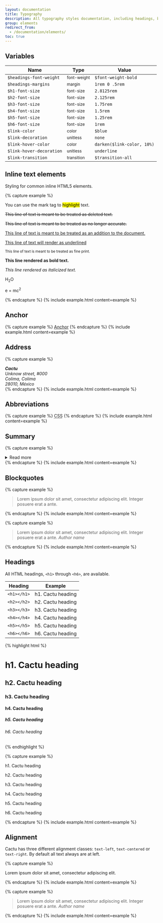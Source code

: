 ```yaml
---
layout: documentation
title: Typography
description: All typography styles documentation, including headings, body text, and more.
group: elements
redirect_from:
  - /documentation/elements/
toc: true
---
```



## Variables

| Name  | Type  | Value |
| ----- | ----- | ----- |
| `$headings-font-weight` | <small>font-weight</small> | `$font-weight-bold` |
| `$headings-margins` | <small>margin</small> | `1rem 0 .5rem` |
| `$h1-font-size` | <small>font-size</small> | `2.8125rem` |
| `$h2-font-size` | <small>font-size</small> | `2.125rem`  |
| `$h3-font-size` | <small>font-size</small> | `1.75rem`   |
| `$h4-font-size` | <small>font-size</small> | `1.5rem`    |
| `$h5-font-size` | <small>font-size</small> | `1.25rem`   |
| `$h6-font-size` | <small>font-size</small> | `1rem`      |
| `$link-color`            | <small>color</small>      | <span class="small-box" style="background:#007bff"></span> `$blue` |
| `$link-decoration`       | <small>unitless</small>   | `none` |
| `$link-hover-color`      | <small>color</small>      | <span class="small-box" style="background:#0062cc"></span> `darken($link-color, 10%)` |
| `$link-hover-decoration` | <small>unitless</small>   | `underline` |
| `$link-transition`       | <small>transition</small> | `$transition-all` |


## Inline text elements

Styling for common inline HTML5 elements.

{% capture example %}
<p>You can use the mark tag to <mark>highlight</mark> text.</p>
<p><del>This line of text is meant to be treated as deleted text.</del></p>
<p><s>This line of text is meant to be treated as no longer accurate.</s></p>
<p><ins>This line of text is meant to be treated as an addition to the document.</ins></p>
<p><u>This line of text will render as underlined</u></p>
<p><small>This line of text is meant to be treated as fine print.</small></p>
<p><strong>This line rendered as bold text.</strong></p>
<p><em>This line rendered as italicized text.</em></p>
<p>H<sub>2</sub>O</p>
<p>e = mc<sup>2</sup></p>
{% endcapture %}
{% include example.html content=example %}


## Anchor

{% capture example %}
<a href="#">Anchor</a>
{% endcapture %}
{% include example.html content=example %}


## Address

{% capture example %}
<address>
  <strong>Cactu</strong><br>
  Unknow street, #000<br>
  Colima, Colima<br>
  28010, México
</address>
{% endcapture %}
{% include example.html content=example %}


## Abbreviations

{% capture example %}
<abbr title="Cascading Style Sheets">CSS</abbr>
{% endcapture %}
{% include example.html content=example %}


## Summary

{% capture example %}
<details>
  <summary>Read more</summary>
  <p>Lorem ipsum dolor sit amet, consectetur adipiscing elit. Donec viverra nec nulla vitae mollis.</p>
</details>
{% endcapture %}
{% include example.html content=example %}


## Blockquotes

{% capture example %}
<blockquote>
  Lorem ipsum dolor sit amet, consectetur adipiscing elit. Integer posuere erat a ante.
</blockquote>
{% endcapture %}
{% include example.html content=example %}

{% capture example %}
<blockquote>
  Lorem ipsum dolor sit amet, consectetur adipiscing elit. Integer posuere erat a ante.
  <cite>Author name</cite>
</blockquote>
{% endcapture %}
{% include example.html content=example %}


## Headings

All HTML headings, `<h1>` through `<h6>`, are available.

| Heading | Example |
| ------- | ------- |
| `<h1></h1>` | <span class="h1">h1. Cactu heading</span> |
| `<h2></h2>` | <span class="h2">h2. Cactu heading</span> |
| `<h3></h3>` | <span class="h3">h3. Cactu heading</span> |
| `<h4></h4>` | <span class="h4">h4. Cactu heading</span> |
| `<h5></h5>` | <span class="h5">h5. Cactu heading</span> |
| `<h6></h6>` | <span class="h6">h6. Cactu heading</span> |

{% highlight html %}
<h1>h1. Cactu heading</h1>
<h2>h2. Cactu heading</h2>
<h3>h3. Cactu heading</h3>
<h4>h4. Cactu heading</h4>
<h5>h5. Cactu heading</h5>
<h6>h6. Cactu heading</h6>
{% endhighlight %}

{% capture example %}
<p class="h1">h1. Cactu heading</p>
<p class="h2">h2. Cactu heading</p>
<p class="h3">h3. Cactu heading</p>
<p class="h4">h4. Cactu heading</p>
<p class="h5">h5. Cactu heading</p>
<p class="h6">h6. Cactu heading</p>
{% endcapture %}
{% include example.html content=example %}


## Alignment

Cactu has three different alignment classes: `text-left`, `text-centered` or `text-right`. By default all text always are at left.

{% capture example %}
<p class="text-centered">Lorem ipsum dolor sit amet, consectetur adipiscing elit.</p>
{% endcapture %}
{% include example.html content=example %}

{% capture example %}
<blockquote class="text-right">
  Lorem ipsum dolor sit amet, consectetur adipiscing elit. Integer posuere erat a ante.
  <cite>Author name</cite>
</blockquote>
{% endcapture %}
{% include example.html content=example %}